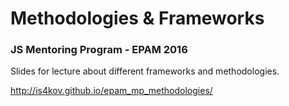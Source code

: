 # Methodologies & Frameworks

### JS Mentoring Program - EPAM 2016

Slides for lecture about different frameworks and methodologies.

http://is4kov.github.io/epam_mp_methodologies/

